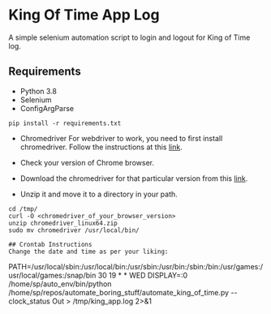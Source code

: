 # King Of Time App Log
A simple selenium automation script to login and logout for King of Time log.

## Requirements
* Python 3.8
* Selenium
* ConfigArgParse
```
pip install -r requirements.txt
```
* Chromedriver
For webdriver to work, you need to first install chromedriver. Follow the
instructions at this
[link](https://qiita.com/pyon_kiti_jp/items/0ba98f140142d4ac6b25).

* Check your version of Chrome browser.
* Download the chromedriver for that particular version from this
  [link](https://sites.google.com/a/chromium.org/chromedriver/downloads).
* Unzip it and move it to a directory in your path.
```
cd /tmp/
curl -O <chromedriver_of_your_browser_version>
unzip chromedriver_linux64.zip
sudo mv chromedriver /usr/local/bin/

## Crontab Instructions
Change the date and time as per your liking:
```
PATH=/usr/local/sbin:/usr/local/bin:/usr/sbin:/usr/bin:/sbin:/bin:/usr/games:/usr/local/games:/snap/bin
30 19 * * WED DISPLAY=:0 /home/sp/auto_env/bin/python /home/sp/repos/automate_boring_stuff/automate_king_of_time.py --clock_status Out > /tmp/king_app.log 2>&1
```
